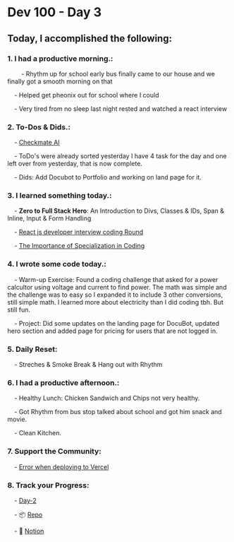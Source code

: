 # Dev 100 - Day 3

## Today, I accomplished the following:

### 1. **I had a productive morning.**:
    
    - Rhythm up for school early bus finally came to our house and we finally got a smooth morning on that

    - Helped get pheonix out for school where I could

    - Very tired from no sleep last night rested and watched a react interview

### 2. **To-Dos & Dids.**:

    - [Checkmate AI](https://checkmate-ai.vercel.app/)

    - ToDo's were already sorted yesterday I have 4 task for the day and one left over from yesterday, that is now complete.

    - Dids: Add Docubot to Portfolio and working on land page for it.
    
### 3. **I learned something today.**:

    - **Zero to Full Stack Hero**: An Introduction to Divs, Classes & IDs, Span & Inline, Input & Form Handling

    - [React js developer interview coding Round](https://www.youtube.com/watch?v=ZRSetk_Fsu0)

    - [The Importance of Specialization in Coding](https://www.youtube.com/watch?v=ImSjJwzqAss)  

### 4. **I wrote some code today.**:

    - Warm-up Exercise: Found a coding challenge that asked for a power calcultor using voltage and current to find power. The math was simple and the challenge was to easy so I expanded it to include 3 other conversions, still simple math. I learned more about electricity than I did coding tbh. But still fun.

    - Project: Did some updates on the landing page for DocuBot, updated hero section and added page for pricing for users that are not logged in. 

### 5. **Daily Reset**:

    - Streches & Smoke Break & Hang out with Rhythm

### 6. **I had a productive afternoon.**:    

    - Healthy Lunch: Chicken Sandwich and Chips not very healthy.

    - Got Rhythm from bus stop talked about school and got him snack and movie.

    - Clean Kitchen.

### 7. **Support the Community**:

    - [Error when deploying to Vercel](https://www.skool.com/universityofcode/error-when-deploying-to-vercel)    

### 8. **Track your Progress**:

    - [Day-2](https://www.skool.com/universityofcode/dev-100-day-2)

    - 📦️ [Repo](https://github.com/Digitl-Alchemyst/dev100/blob/main/Day-2/day2.md)

    - 📄 [Notion](https://liberating-galley-48d.notion.site/Dev100-Coding-Lifestyle-Challenge-a85ec9fba3ce41f3b29d581a1a85d92b?pvs=4)

